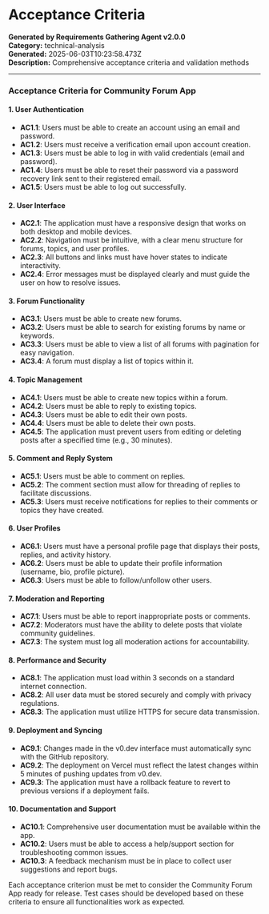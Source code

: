 # Acceptance Criteria

**Generated by Requirements Gathering Agent v2.0.0**  
**Category:** technical-analysis  
**Generated:** 2025-06-03T10:23:58.473Z  
**Description:** Comprehensive acceptance criteria and validation methods

---

### Acceptance Criteria for Community Forum App

#### 1. **User Authentication**
   - **AC1.1**: Users must be able to create an account using an email and password.
   - **AC1.2**: Users must receive a verification email upon account creation.
   - **AC1.3**: Users must be able to log in with valid credentials (email and password).
   - **AC1.4**: Users must be able to reset their password via a password recovery link sent to their registered email.
   - **AC1.5**: Users must be able to log out successfully.

#### 2. **User Interface**
   - **AC2.1**: The application must have a responsive design that works on both desktop and mobile devices.
   - **AC2.2**: Navigation must be intuitive, with a clear menu structure for forums, topics, and user profiles.
   - **AC2.3**: All buttons and links must have hover states to indicate interactivity.
   - **AC2.4**: Error messages must be displayed clearly and must guide the user on how to resolve issues.

#### 3. **Forum Functionality**
   - **AC3.1**: Users must be able to create new forums.
   - **AC3.2**: Users must be able to search for existing forums by name or keywords.
   - **AC3.3**: Users must be able to view a list of all forums with pagination for easy navigation.
   - **AC3.4**: A forum must display a list of topics within it.

#### 4. **Topic Management**
   - **AC4.1**: Users must be able to create new topics within a forum.
   - **AC4.2**: Users must be able to reply to existing topics.
   - **AC4.3**: Users must be able to edit their own posts.
   - **AC4.4**: Users must be able to delete their own posts.
   - **AC4.5**: The application must prevent users from editing or deleting posts after a specified time (e.g., 30 minutes).

#### 5. **Comment and Reply System**
   - **AC5.1**: Users must be able to comment on replies.
   - **AC5.2**: The comment section must allow for threading of replies to facilitate discussions.
   - **AC5.3**: Users must receive notifications for replies to their comments or topics they have created.

#### 6. **User Profiles**
   - **AC6.1**: Users must have a personal profile page that displays their posts, replies, and activity history.
   - **AC6.2**: Users must be able to update their profile information (username, bio, profile picture).
   - **AC6.3**: Users must be able to follow/unfollow other users.

#### 7. **Moderation and Reporting**
   - **AC7.1**: Users must be able to report inappropriate posts or comments.
   - **AC7.2**: Moderators must have the ability to delete posts that violate community guidelines.
   - **AC7.3**: The system must log all moderation actions for accountability.

#### 8. **Performance and Security**
   - **AC8.1**: The application must load within 3 seconds on a standard internet connection.
   - **AC8.2**: All user data must be stored securely and comply with privacy regulations.
   - **AC8.3**: The application must utilize HTTPS for secure data transmission.

#### 9. **Deployment and Syncing**
   - **AC9.1**: Changes made in the v0.dev interface must automatically sync with the GitHub repository.
   - **AC9.2**: The deployment on Vercel must reflect the latest changes within 5 minutes of pushing updates from v0.dev.
   - **AC9.3**: The application must have a rollback feature to revert to previous versions if a deployment fails.

#### 10. **Documentation and Support**
   - **AC10.1**: Comprehensive user documentation must be available within the app.
   - **AC10.2**: Users must be able to access a help/support section for troubleshooting common issues.
   - **AC10.3**: A feedback mechanism must be in place to collect user suggestions and report bugs.

Each acceptance criterion must be met to consider the Community Forum App ready for release. Test cases should be developed based on these criteria to ensure all functionalities work as expected.